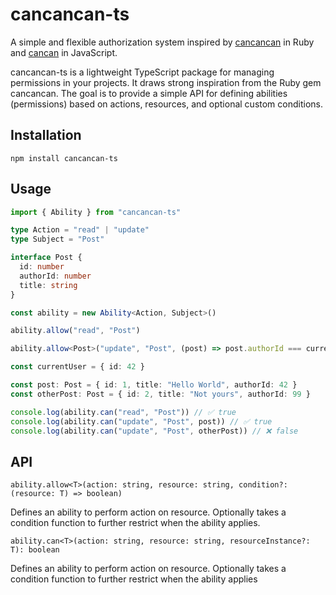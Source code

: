 # cancancan-ts

A simple and flexible authorization system inspired by [cancancan](https://github.com/CanCanCommunity/cancancan) in Ruby and [cancan](https://github.com/vadimdemedes/cancan) in JavaScript.

cancancan-ts is a lightweight TypeScript package for managing permissions in your projects. It draws strong inspiration from the Ruby gem cancancan. The goal is to provide a simple API for defining abilities (permissions) based on actions, resources, and optional custom conditions.

## Installation

`npm install cancancan-ts`

## Usage

```ts
import { Ability } from "cancancan-ts"

type Action = "read" | "update"
type Subject = "Post"

interface Post {
  id: number
  authorId: number
  title: string
}

const ability = new Ability<Action, Subject>()

ability.allow("read", "Post")

ability.allow<Post>("update", "Post", (post) => post.authorId === currentUser.id)

const currentUser = { id: 42 }

const post: Post = { id: 1, title: "Hello World", authorId: 42 }
const otherPost: Post = { id: 2, title: "Not yours", authorId: 99 }

console.log(ability.can("read", "Post")) // ✅ true
console.log(ability.can("update", "Post", post)) // ✅ true
console.log(ability.can("update", "Post", otherPost)) // ❌ false
```

## API

`ability.allow<T>(action: string, resource: string, condition?: (resource: T) => boolean)`

Defines an ability to perform action on resource. Optionally takes a condition function to further restrict when the ability applies.

`ability.can<T>(action: string, resource: string, resourceInstance?: T): boolean`

Defines an ability to perform action on resource. Optionally takes a condition function to further restrict when the ability applies
